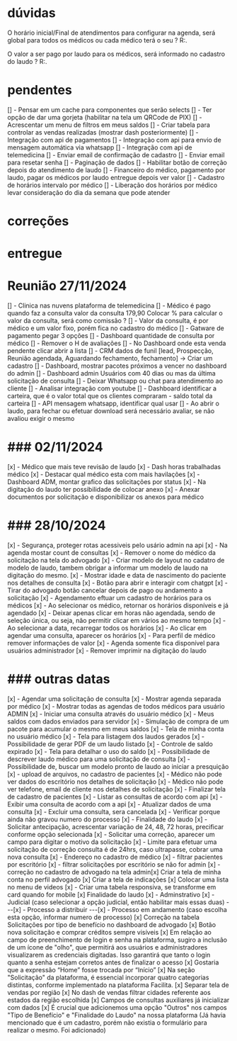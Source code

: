 # dúvidas

O horário inicial/Final de atendimentos para configurar na agenda,
será global para todos os médicos ou cada médico terá o seu ?
R:.

O valor a ser pago por laudo para os médicos, será informado no cadastro do laudo ?
R:.

# pendentes

[] - Pensar em um cache para componentes que serão selects
[] - Ter opção de dar uma gorjeta (habilitar na tela um QRCode de PIX)
[] - Acrescentar um menu de filtros em meus saldos
[] - Criar tabela para controlar as vendas realizadas (mostrar dash posteriormente)
[] - Integração com api de pagamentos
[] - Integração com api para envio de mensagem automática via whatsapp
[] - Integração com api de telemedicina
[] - Enviar email de confirmação de cadastro
[] - Enviar email para resetar senha
[] - Paginação de dados
[] - Habilitar botão de correção depois do atendimento de laudo
[] - Financeiro do médico, pagamento por laudo, pagar os médicos por laudo entregue depois ver valor
[] - Cadastro de horários intervalo por médico
[] - Liberação dos horários por médico levar consideração do dia da semana que pode atender

# correções

# entregue

# Reunião 27/11/2024

[] - Clinica nas nuvens plataforma de telemedicina
[] - Médico é pago quando faz a consulta valor da consulta 179,90 Colocar % para calcular o valor da consulta, será como comissão ?
[] - Valor da consulta, é por médico e um valor fixo, porém fica no cadastro do médico
[] - Gatware de pagamento pegar 3 opções
[] - Dashboard quantidade de consulta por médico
[] - Remover o H de avaliações
[] - No Dashboard onde esta venda pendente clicar abrir a lista
[] - CRM dados de funil [lead, Prospecção, Reunião agendada, Aguardando fechamento, fechamento] -> Criar um cadastro
[] - Dashboard, mostrar pacotes próximos a vencer no dashboard do admin
[] - Dashboard admin Usuários com 40 dias ou mas da última solicitação de consulta
[] - Deixar Whatsapp ou chat para atendimento ao cliente
[] - Analisar integração com youtube
[] - Dashboard identificar a carteira, que é o valor total que os clientes compraram - saldo total da carteira
[] - API mensagem whatsapp, identificar qual usar
[] - Ao abrir o laudo, para fechar ou efetuar download será necessário avaliar, se não avaliou exigir o mesmo

# ### 02/11/2024

[x] - Médico que mais teve revisão de laudo
[x] - Dash horas trabalhadas médico
[x] - Destacar qual médico esta com mais havilações
[x] - Dashboard ADM, montar grafico das solicitações por status
[x] - Na digitação do laudo ter possibilidade de colocar anexo
[x] - Anexar documentos por solicitação e disponibilizar os anexos para médico

# ### 28/10/2024

[x] - Segurança, proteger rotas acessiveis pelo usário admin na api
[x] - Na agenda mostar count de consultas
[x] - Remover o nome do médico da solicitação na tela do advogado
[x] - Criar modelo de layout no cadatro de modelo de laudo, tambem obrigar a informar um modelo de laudo na digitação do mesmo.
[x] - Mostrar idade e data de nascimento do paciente nos detalhes de consulta
[x] - Botão para abrir e interagir com chatgpt
[x] - Tirar do advogado botão cancelar depois de pago ou andamento a solicitação
[x] - Agendamento eftuar um cadastro de horários para os médicos
[x] - Ao selecionar os médico, retornar os horários disponíveis e já agendado
[x] - Deixar apenas clicar em horas não agendada, sendo de seleção única, ou seja, não permitir clicar em vários ao mesmo tempo
[x] - Ao selecionar a data, recarregar todos os horários
[x] - Ao clicar em agendar uma consulta, aparecer os horários
[x] - Para perfil de médico remover informações de valor
[x] - Agenda somente fica disponível para usuários administrador
[x] - Remover imprimir na digitação do laudo

# ### outras datas

[x] - Agendar uma solicitação de consulta
[x] - Mostrar agenda separada por médico
[x] - Mostrar todas as agendas de todos médicos para usuário ADMIN
[x] - Iniciar uma consulta através do usuário médico
[x] - Meus saldos com dados enviados para servidor
[x] - Simulação de compra de um pacote para acumular o mesmo em meus saldos
[x] - Tela de minha conta no usuário médico
[x] - Tela para listagem dos laudos gerados
[x] - Possibilidade de gerar PDF de um laudo listado
[x] - Controle de saldo expirado
[x] - Tela para detalhar o uso do saldo
[x] - Possibilidade de descrever laudo médico para uma solicitação de consulta
[x] - Possibilidade de, buscar um modelo pronto de laudo ao iniciar a presquição
[x] - upload de arquivos, no cadastro de pacientes
[x] - Médico não pode ver dados do escritório nos detalhes de solicitação
[x] - Médico não pode ver telefone, email de cliente nos detalhes de solicitação
[x] - Finalizar tela de cadastro de pacientes
[x] - Listar as consultas de acordo com api
[x] - Exibir uma consulta de acordo com a api
[x] - Atualizar dados de uma consulta
[x] - Excluir uma consulta, sera cancelada
[x] - Verificar porque ainda não gravou numero do processo
[x] - Finalidade do laudo
[x] - Solicitar antecipação, acrescentar variação de 24, 48, 72 horas, precificar conforme opção selecionada
[x] - Solicitar uma correção, aparecer um campo para digitar o motivo da solicitação
[x] - Limite para efetuar uma solicitação de correção consulta é de 24hrs, caso ultrapasse, cobrar uma nova consulta
[x] - Endereço no cadastro de médico
[x] - filtrar pacientes por escritório
[x] - filtrar solicitações por escritório se não for admin
[x] - correção no cadastro de advogado na tela admin[x] Criar a tela de minha conta no perfil advogado
[x] Criar a tela de indicações
[x] Colocar uma lista no menu de videos
[x] - Criar uma tabela responsiva, se transforme em card quando for mobile
[x] Finalidade do laudo
[x] - Adminstrativo
[x] - Judicial (caso selecionar a opção judicial, então habilitar mais essas duas)
---[x] - Processo a distribuir
---[x] - Processo em andamento (caso escolha esta opção, informar numero de processo)
[x] Correção na tabela Solicitações por tipo de benefício no dashboard de advogado
[x] Botão nova solicitação e comprar créditos sempre visíveis
[x] Em relação ao campo de preenchimento de login e senha na
plataforma, sugiro a inclusão de um ícone de "olho", que permitirá aos usuários
e administradores visualizarem as credenciais digitadas.
Isso garantirá que tanto o login quanto a senha estejam corretos antes
de finalizar o acesso
[x] Gostaria que a expressão “Home” fosse trocada por “Início”
[x] Na seção "Solicitação" da plataforma, é essencial incorporar quatro
categorias distintas, conforme implementado na plataforma Facilita.
[x] Separar tela de vendas por região
[x] No dash de vendas filtrar cidades referente aos estados da região escolhida
[x] Campos de consultas auxiliares já inicializar com dados
[x] É crucial que adicionemos uma opção "Outros" nos campos "Tipo de Benefício" e "Finalidade do Laudo" na nossa plataforma (Já havia mencionado que é um cadastro, porém não existia o formulário para realizar o mesmo. Foi adicionado)

